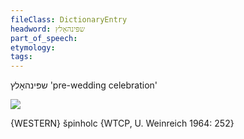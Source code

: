 ```yaml
---
fileClass: DictionaryEntry
headword: שפּינהאָלץ
part_of_speech: 
etymology: 
tags: 
---
```

שפּינהאָלץ
'pre-wedding celebration'

![](https://ia802902.us.archive.org/9/items/Yiddish-Dialect-Maps/Guggenheim-Gruenberg_karte_54.jpg)

{WESTERN}
špinholc {WTCP, U. Weinreich 1964: 252}
